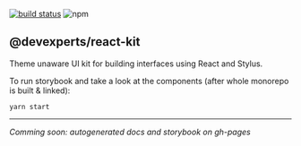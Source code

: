 [![build status](https://img.shields.io/travis/devex-web-frontend/dx-platform/master.svg?style=flat-square)](https://travis-ci.org/devex-web-frontend/dx-platform) ![npm](https://img.shields.io/npm/v/@devexperts/react-kit.svg?style=flat-square) 
## @devexperts/react-kit
Theme unaware UI kit for building interfaces using React and Stylus.

To run storybook and take a look at the components (after whole monorepo is built & linked):
```
yarn start
```

---
_Comming soon: autogenerated docs and storybook on gh-pages_